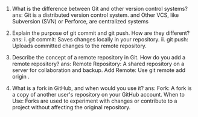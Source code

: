 1. What is the difference between Git and other version control systems? 
ans: Git is a distributed version control system. and Other VCS, like Subversion (SVN) or Perforce, are centralized systems

2. Explain the purpose of git commit and git push. How are they different?
ans: i. git commit: Saves changes locally in your repository.
ii. git push: Uploads committed changes to the remote repository.

3. Describe the concept of a remote repository in Git. How do you add a remote repository?
ans: Remote Repository: A shared repository on a server for collaboration and backup.
Add Remote: Use git remote add origin <repository-URL>.

4. What is a fork in GitHub, and when would you use it?
ans: Fork: A fork is a copy of another user's repository on your GitHub account.
When to Use: Forks are used to experiment with changes or contribute to a project without affecting the original repository.